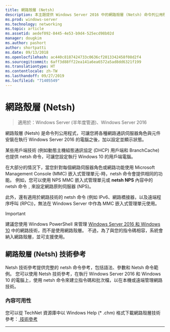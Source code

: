 ```yaml
---
title: 網路殼層 (Netsh)
description: 本主題提供 Windows Server 2016 中的網路殼層 (Netsh) 命令列公用程式概觀。
ms.prod: windows-server
ms.technology: networking
ms.topic: article
ms.assetid: aedef092-8445-4e53-b9d4-525ecd98b02d
manager: dougkim
ms.author: pashort
author: shortpatti
ms.date: 09/13/2018
ms.openlocfilehash: ac440c8187424733c0636cf2013342458f08d2f4
ms.sourcegitcommit: 6aff3d88ff22ea141a6ea6572a5ad8dd6321f199
ms.translationtype: HT
ms.contentlocale: zh-TW
ms.lasthandoff: 09/27/2019
ms.locfileid: "71405549"
---
```

# <a name="network-shell-netsh"></a>網路殼層 \(Netsh\)

>適用於：Windows Server (半年度管道)、Windows Server 2016

網路殼層 (Netsh) 是命令列公用程式，可讓您將各種網路通訊伺服器角色與元件安裝在執行 Windows Server 2016 的電腦之後，加以設定並顯示狀態。

某些用戶端技術 (例如動態主機組態通訊協定 \(DHCP\) 用戶端和 BranchCache) 也提供 netsh 命令，可讓您設定執行 Windows 10 的用戶端電腦。

在大部分的情況下，當您針對每個網路伺服器角色或網路功能使用 Microsoft Management Console \(MMC\) 嵌入式管理單元\-時，netsh 命令會提供相同的功能。 例如，您可以使用 NPS MMC 嵌入式管理單元或 **netsh NPS** 內容中的 netsh 命令﹐來設定網路原則伺服器 \(NPS\)。

此外，還有適用於網路技術的 netsh 命令 (例如 IPv6、網路橋接器，以及遠端程序呼叫 \(RPC\))，無法在 Windows Server 中作為 MMC 嵌入式管理單元使用。

>[!IMPORTANT]
>建議您使用 Windows PowerShell 來管理 [Windows Server 2016 和 Windows 10](https://technet.microsoft.com/library/mt156917.aspx) 中的網路技術，而不是使用網路殼層。 不過，為了與您的指令碼相容，系統會納入網路殼層，並可支援使用。

## <a name="network-shell-netsh-technical-reference"></a>網路殼層 (Netsh) 技術參考

Netsh 技術參考提供完整的 netsh 命令參考，包括語法、參數和 Netsh 命令範例。 您可以使用 Netsh 技術參考，在執行 Windows Server 2016 和 Windows 10 的電腦上，使用 netsh 命令來建立指令碼和批次檔，以在本機或遠端管理網路技術。  
  
### <a name="content-availability"></a>內容可用性  
  
您可以從 TechNet 資源庫中以 Windows Help \(* .chm\) 格式下載網路殼層技術參考：[ 技術參考](https://gallery.technet.microsoft.com/Netsh-Technical-Reference-c46523dc)  
  
---
